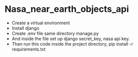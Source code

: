 # Nasa_near_earth_objects_api

- Create a virtual environment
- Install django
- Create .env file same directory manage.py
- And inside the file set up django secret_key, nasa api key.
- Than run this code inside the project directory, pip install -r requirements.txt
